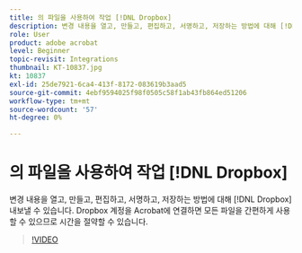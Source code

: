 ```yaml
---
title: 의 파일을 사용하여 작업 [!DNL Dropbox]
description: 변경 내용을 열고, 만들고, 편집하고, 서명하고, 저장하는 방법에 대해 [!DNL Dropbox] Acrobat 내의 파일
role: User
product: adobe acrobat
level: Beginner
topic-revisit: Integrations
thumbnail: KT-10837.jpg
kt: 10837
exl-id: 25de7921-6ca4-413f-8172-083619b3aad5
source-git-commit: 4ebf9594025f98f0505c58f1ab43fb864ed51206
workflow-type: tm+mt
source-wordcount: '57'
ht-degree: 0%

---
```


# 의 파일을 사용하여 작업 [!DNL Dropbox]

변경 내용을 열고, 만들고, 편집하고, 서명하고, 저장하는 방법에 대해 [!DNL Dropbox] 내보낼 수 있습니다. Dropbox 계정을 Acrobat에 연결하면 모든 파일을 간편하게 사용할 수 있으므로 시간을 절약할 수 있습니다.

>[!VIDEO](https://video.tv.adobe.com/v/3409411?quality=12&learn=on&hidetitle=true)
